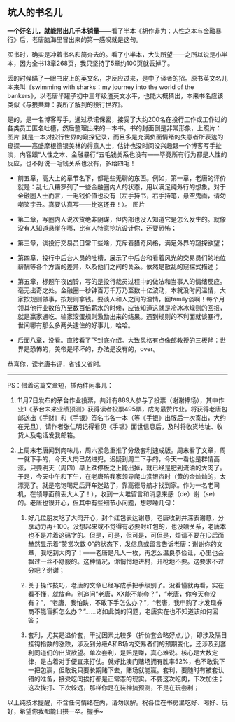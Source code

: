 ## 坑人的书名儿

**一个好名儿，就能带出几千本销量**——看了半本《胡作非为：人性之本与金融暴行》后，老唐脑海里冒出来的第一感叹就是这句。

买书时，确实是冲着书名和简介去的。看了小半本，大失所望——之所以说是小半本，因为全书13章268页，我只坚持了5章约100页就丢掉了。



丢的时候瞄了一眼书皮上的英文名，才反应过来，是中了译者的招。原书英文名儿本来叫《swimming with sharks：my journey into the world of the bankers》，以老唐半罐子初中三年级渣英文水平，也能大概猜出，本来书名应该类似《与狼共舞：我所了解到的投行世界》。

是的，是一名博客写手，通过承诺保密，接受了大约200名在投行工作或工作过的各类员工匿名吐槽，然后整理出来的一本书。书的封面倒是非常形象，上照片：
图片
就是一本对投行世界的窥探记录，而且多是充满负面情绪的失意者所表达的窥探——高盛摩根德银美林的得意人士，估计也没时间没兴趣跟一个博客写手扯淡，内容跟“人性之本、金融暴行”五毛钱关系也没有——毕竟所有行为都是人性的反应，也不好说一毛钱关系也没有，多给四毛！

- 前五章，高大上的章节名下，都是些无聊的东西。例如，第一章，老唐的评价就是：乱七八糟罗列了一些金融圈内人的状态，用以满足纯外行的想象。对于金融圈人士而言，一毛钱价值也没有（左手持书，右手持笔，悬空鬼画，请勿嘲笑字丑。真要认真写——比这还丑！）。
图片
- 第二章，写圈内人说次贷绝非阴谋，但内部也没人知道它是怎么发生的。就像没有人知道悬崖在哪，比有人特意挖坑设计你，还要恐怖；

- 第三章，谈投行交易员日常干些啥，充斥着猎奇风格，满足外界的窥探欲望；

- 第四章，投行中后台人员的吐槽，展示了中后台和看着风光的交易员们的地位薪酬等各个方面的差异，以及他们之间的关系。依然是散乱的窥探式描述；

- 第五章，标题午夜凶铃，写的是投行裁员过程中的做法和当事人的情绪反应。毫无出奇之处。金融圈一秒钟百万千万乃至数十亿波动，本就没时间温情，大家按规则做事，按规则拿钱。要谈人和人之间的温情，回family谈啊！每个月领其他行业数倍乃至数百倍薪水的时候，应该知道这就是冷冰冰规则的回报，就是赢家通吃、输家滚蛋规则激励出来的结果。遇到规则的不利面就谈暴行，世间哪有那么多两头逮住的好事儿，哈哈。

- 后面八章，没看。直接看了下封底介绍。大致风格有点像郎教授的三板斧：世界是恐怖的，美帝是坏坏的，办法是没有的，over。

恭喜你，读老唐书评，省钱又省时。

---

PS：借着这篇文章短，插两件闲事儿：


1. 11月7日发布的茅台作业投票，共计有889人参与了投票（谢谢捧场），其中作业1《茅台未来业绩预测》获得读者投票495票，成为最赞作业。将获得老唐包邮送出《手财》和《手银》签名书各一本（等《手银》出版后一次寄出，大约在元旦），请作者张仁明记得看见《手银》面世信息后，及时将收货地址、收货人及电话发我邮箱。



2. 上周末老唐闻到肉味儿，周六紧急重推了分级套利速成版。周末看了文章，周一就下手的，今天大肉已然进兜。迟疑到周二下手的，今天一看也是群情高涨，只要明天（周四）早上跌停板之上能出掉，就已经是肥到流油的大肉了。于是，今天中午和下午，在老唐陪我家领导爬山赏银杏时（黄的金灿灿的，太漂亮了。就是吃饱喝足后开车迷路了，靠高德导航才找到家。作为一名老司机，在领导面前丢大人了！），收到一大堆留言和消息来感（de）谢（se）的。老唐也很开心，但其中有些细节小问题，想啰嗦几句：



    1. 好几位朋友吃了大肉开心，封个红包表达谢意，老唐收到并深表谢意，分享动力再+100。没想起来或不觉得有必要封红包的，也没啥关系，老唐本也不是冲着这码字的。但是，可是，但可是，可但是，烦请不要在ID后面赫然显示着“赞赏次数 0”的状态下，发信息或留言告诉老唐：谢谢你的文章，我吃到大肉了！——老唐是凡人一枚，再怎么温良恭俭让，心里也会飘过一丝不舒服的。这种情况，你悄悄地进村，开枪地不要。这要求不过分吧？谢谢；



    2. 关于操作技巧，老唐的文章已经写成手把手级别了。没看懂就再看，实在看不懂，就放弃。别追问“老唐，XX能不能套？”，“老唐，你今天套没有？”，“老唐，我怕跌，不敢下手怎么办？”，“老唐，我申购了才发现券商不能盲拆怎么办？”……诸如此类的问题，老唐实在也不知道该如何回答；



    3. 套利，尤其是溢价套，干扰因素比较多（折价套会略好点儿），即涉及隔日挂钩指数的涨跌，涉及到分级A和B场内交易者们的预期变化，还涉及到套利同道们的出货欲望。单次套利，是赔是赚，真心难说。核心是大数定律，是占着对手便宜来打仗。就好比澳门赌场拥有胜率52%，也不敢说下一把包赢，但敢说只要长期赌下去，赌场就能赢。套利，要随时有被套认错的准备，接受吃肉挨打都是正常态的现实。不要这次吃肉，下次加注；这次挨打、下次躲远，那样你是在装神搞预测，不是在玩套利；



以上纯技术提醒，不含任何情绪在内，请勿误解。祝各位在书房里吃好、喝好、玩好，希望你我都能日拱一卒。握手~